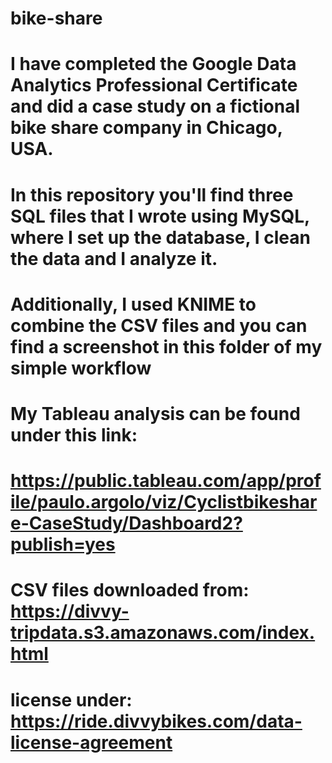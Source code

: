 # bike-share

# I have completed the Google Data Analytics Professional Certificate and did a case study on a fictional bike share company in Chicago, USA. 
# In this repository you'll find three SQL files that I wrote using MySQL, where I set up the database, I clean the data and I analyze it.
# Additionally, I used KNIME to combine the CSV files and you can find a screenshot in this folder of my simple workflow
# My Tableau analysis can be found under this link: 
# https://public.tableau.com/app/profile/paulo.argolo/viz/Cyclistbikeshare-CaseStudy/Dashboard2?publish=yes

# CSV files downloaded from: https://divvy-tripdata.s3.amazonaws.com/index.html
# license under:  https://ride.divvybikes.com/data-license-agreement
